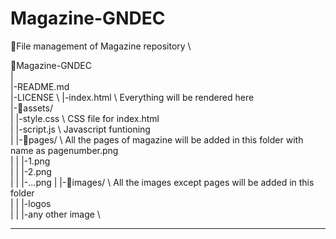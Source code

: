 # Magazine-GNDEC

📁File management of Magazine repository \

📁Magazine-GNDEC \
| \
|-README.md \
|-LICENSE \ 
|-index.html \\ Everything will be rendered here  \
|-📁assets/ \
|   |-style.css \\ CSS file for index.html \
|   |-script.js \\ Javascript funtioning \
|   |-📁pages/ \\ All the pages of magazine will be added in this folder with name as pagenumber.png \
|   |   |-1.png \
|   |   |-2.png \
|   |   |-...png
|   |-📁images/ \\ All the images except pages will be added in this folder \
|   |   |-logos \
|   |   |-any other image \

-------------



    